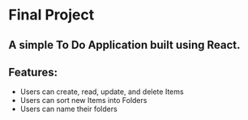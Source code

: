 # Final Project

## A simple To Do Application built using React.

## Features:

- Users can create, read, update, and delete Items
- Users can sort new Items into Folders
- Users can name their folders
